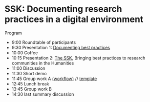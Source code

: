 # SSK: Documenting research practices in a digital environment

Program
- 9:00 Roundtable of participants
- 9:30 Presentation 1:  [Documenting best practices](https://docs.google.com/presentation/d/1fmM8CAtym_evdQ3WkOHsKXRXzokohSQJsHmVoEe2uMk/edit?usp=sharing)
- 10:00 Coffee
- 10:15 Presentation 2:  [The SSK](https://docs.google.com/presentation/d/1wT7UFBtETMqqPpl8pY3st0SAbnulXAKeUaS1pfue_m8/edit?usp=sharing), Bringing best practices to research communities in the Humanities
- 11:00 Discussion
- 11:30 Short demo
- 11:45 Group work A [(workflow)](workflow.md) // [template](https://drive.google.com/drive/folders/1fRQsJGGYMYvkWbZm7ZEXnqVgnlqP3_BL?usp=sharing)
- 12:45 Lunch break
- 13:45 Group work B
- 14:30 last summary discussion
